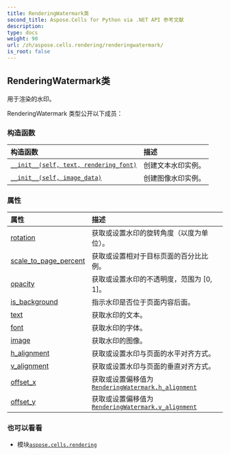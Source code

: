 ```yaml
---
title: RenderingWatermark类
second_title: Aspose.Cells for Python via .NET API 参考文献
description:
type: docs
weight: 90
url: /zh/aspose.cells.rendering/renderingwatermark/
is_root: false
---
```

## RenderingWatermark类
用于渲染的水印。



RenderingWatermark 类型公开以下成员：

### 构造函数
|构造函数|描述|
| :- | :- |
| [`__init__(self, text, rendering_font)`](/cells/python-net/zh/aspose.cells.rendering/renderingwatermark/__init__/#str-aspose.cells.rendering.renderingfont) |创建文本水印实例。|
| [`__init__(self, image_data)`](/cells/python-net/zh/aspose.cells.rendering/renderingwatermark/__init__/#bytes) |创建图像水印实例。|


### 属性
|属性|描述|
| :- | :- |
| [rotation](/cells/python-net/zh/aspose.cells.rendering/renderingwatermark/rotation) |获取或设置水印的旋转角度（以度为单位）。|
| [scale_to_page_percent](/cells/python-net/zh/aspose.cells.rendering/renderingwatermark/scale_to_page_percent) |获取或设置相对于目标页面的百分比比例。|
| [opacity](/cells/python-net/zh/aspose.cells.rendering/renderingwatermark/opacity) |获取或设置水印的不透明度，范围为 [0, 1]。|
| [is_background](/cells/python-net/zh/aspose.cells.rendering/renderingwatermark/is_background) |指示水印是否位于页面内容后面。|
| [text](/cells/python-net/zh/aspose.cells.rendering/renderingwatermark/text) |获取水印的文本。|
| [font](/cells/python-net/zh/aspose.cells.rendering/renderingwatermark/font) |获取水印的字体。|
| [image](/cells/python-net/zh/aspose.cells.rendering/renderingwatermark/image) |获取水印的图像。|
| [h_alignment](/cells/python-net/zh/aspose.cells.rendering/renderingwatermark/h_alignment) |获取或设置水印与页面的水平对齐方式。|
| [v_alignment](/cells/python-net/zh/aspose.cells.rendering/renderingwatermark/v_alignment) |获取或设置水印与页面的垂直对齐方式。|
| [offset_x](/cells/python-net/zh/aspose.cells.rendering/renderingwatermark/offset_x) |获取或设置偏移值为 [`RenderingWatermark.h_alignment`](/cells/python-net/zh/aspose.cells.rendering/renderingwatermark#h_alignment) |
| [offset_y](/cells/python-net/zh/aspose.cells.rendering/renderingwatermark/offset_y) |获取或设置偏移值为 [`RenderingWatermark.v_alignment`](/cells/python-net/zh/aspose.cells.rendering/renderingwatermark#v_alignment) |



### 也可以看看
* 模块[`aspose.cells.rendering`](..)
